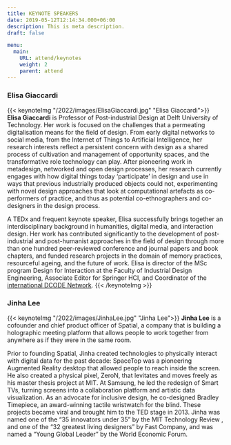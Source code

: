 ```yaml
---
title: KEYNOTE SPEAKERS
date: 2019-05-12T12:14:34.000+06:00
description: This is meta description.
draft: false

menu:
  main:
    URL: attend/keynotes
    weight: 2
    parent: attend
---
```


### Elisa Giaccardi
{{< keynoteImg "/2022/images/ElisaGiaccardi.jpg" "Elisa Giaccardi">}}
**Elisa Giaccardi** is Professor of Post-industrial Design at Delft University of Technology. Her work is focused on the challenges that a permeating digitalisation means for the field of design. From early digital networks to social media, from the Internet of Things to Artificial Intelligence, her research interests reflect a persistent concern with design as a shared process of cultivation and management of opportunity spaces, and the transformative role technology can play. After pioneering work in metadesign, networked and open design processes, her research currently engages with how digital things today ‘participate’ in design and use in ways that previous industrially produced objects could not, experimenting with novel design approaches that look at computational artefacts as co­-performers of practice, and thus as potential co-ethnographers and co­-designers in the design process.

A TEDx and frequent keynote speaker, Elisa successfully brings together an interdisciplinary background in humanities, digital media, and interaction design. Her work has contributed significantly to the development of post-industrial and post-humanist approaches in the field of design through more than one hundred peer-reviewed conference and journal papers and book chapters, and funded research projects in the domain of memory practices, resourceful ageing, and the future of work. Elisa is director of the MSc program Design for Interaction at the Faculty of Industrial Design Engineering, Associate Editor for Springer HCI, and Coordinator of the [international DCODE Network](www.dcode-network.eu).
{{< /keynoteImg >}}



### Jinha Lee
{{< keynoteImg "/2022/images/JinhaLee.jpg" "Jinha Lee">}}
**Jinha Lee** is a cofounder and chief product officer of Spatial, a company that is building a holographic meeting platform that allows people to work together from anywhere as if they were in the same room. 

Prior to founding Spatial, Jinha created technologies to physically interact with digital data for the past decade: SpaceTop was a pioneering Augmented Reality desktop that allowed people to reach inside the screen. He also created a physical pixel, ZeroN, that levitates and moves freely as his master thesis project at MIT. At Samsung, he led the redesign of Smart TVs, turning screens into a collaboration platform and artistic data visualization. As an advocate for inclusive design, he co-designed Bradley Timepiece, an award-winning tactile wristwatch for the blind. These projects became viral and brought him to the TED stage in 2013. Jinha was named one of the “35 innovators under 35” by the MIT Technology Review , and one of the “32 greatest living designers” by Fast Company, and was named a “Young Global Leader” by the World Economic Forum. 
